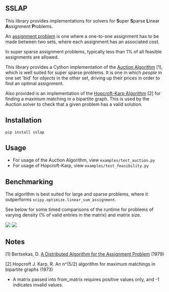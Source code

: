 ## SSLAP

This library provides implementations for solvers for **S**uper **S**parse **L**inear **A**ssignment **P**roblems.

An [assignment problem](https://en.wikipedia.org/wiki/Assignment_problem) is one where a one-to-one assignment has to be made between two sets, where each assignment has an associated cost.

In super sparse assignment problems, typically less than 1% of all feasible assignments are allowed.

This library provides a Cython implementation of the [Auction Algorithm](https://en.wikipedia.org/wiki/Auction_algorithm) [1], which is well suited for super sparse problems. It is one in which *people* in one set 'bid' for *objects* in the other set, driving up their prices in order to find an optimal assignment. 

Also provided is an implementation of the [Hopcroft-Karp Algorithm](https://en.wikipedia.org/wiki/Hopcroft%E2%80%93Karp_algorithm) [2] for finding a maximum matching in a bipartite graph. This is used by the Auction solver to check that a given problem has a valid solution.

## Installation

```pip install sslap```

## Usage

- For usage of the Auction Algorithm, view `examples/test_auction.py`
- For usage of Hopcroft-Karp, view `examples/test_feasibility.py`

## Benchmarking

The algorithm is best suited for large and sparse problems, where it outperforms `scipy.optimize.linear_sum_assignment`.

See below for some timed comparisons of the runtime for problems of varying density (% of valid entries in the matrix) and matrix size.

![](figs/density_benchmarking.png)
![](figs/size_benchmarking.png)

## Notes

[1] Bertsekas, D. [A Distributed Algorithm for the Assignment Problem](https://www.mit.edu/~dimitrib/Orig_Auction.pdf) (1979)

[2] Hopcroft J. Karp, R. An n^(5/2) algorithm for maximum matchings in bipartite graphs (1973)

- A matrix passed into from_matrix requires positive values only, and -1 indicates invalid values.

